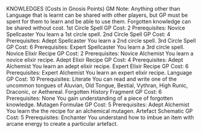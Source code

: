 KNOWLEDGES
(Costs in Gnosis Points)
GM Note: Anything other than Language that is learnt can be shared
with other players, but GP must be spent for them to learn and be able to
use them. Forgotten knowledge can be shared without cost.
1st Circle Spell GP Cost: 2
Prerequisites: Novice Spellcaster
You learn a 1st circle spell.
2nd Circle Spell GP Cost: 4
Prerequisites: Adept Spellcaster
You learn a 2nd circle spell.
3rd Circle Spell GP Cost: 6
Prerequisites: Expert Spellcaster
You learn a 3rd circle spell.
Novice Elixir Recipe GP Cost: 2
Prerequisites: Novice Alchemist
You learn a novice elixir recipe.
Adept Elixir Recipe GP Cost: 4
Prerequisites: Adept Alchemist
You learn an adept elixir recipe.
Expert Elixir Recipe GP Cost: 6
Prerequisites: Expert Alchemist
You learn an expert elixir recipe.
Language GP Cost: 10
Prerequisites: Literate
You can read and write one of the uncommon tongues of Aluvian, Old
Tongue, Bestial, Vythran, High Runic, Draconic, or Aethereal.
Forgotten History Fragment GP Cost: 6
Prerequisites: None
You gain understanding of a piece of forgotten knowledge.
Mutagen Formulae GP Cost: 5
Prerequisites: Adept Alchemist
You learn the the recipe for an alchemical mutagen.
Artefact Schematic GP Cost: 5
Prerequisites: Enchanter
You understand how to imbue an item with arcane energy to create a
particular artefact.